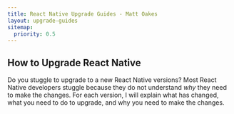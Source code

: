 ```yaml
---
title: React Native Upgrade Guides - Matt Oakes
layout: upgrade-guides
sitemap:
  priority: 0.5
---
```


## How to Upgrade React Native

Do you stuggle to upgrade to a new React Native versions? Most React Native developers stuggle because they do not understand *why* they need to make the changes. For each version, I will explain what has changed, what you need to do to upgrade, and why you need to make the changes.
